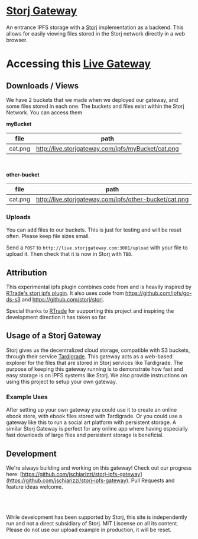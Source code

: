 # [Storj Gateway](https://github.com/jschiarizzi/storj-ipfs-gateway)
An entrance IPFS storage with a [Storj](http://storj.io) implementation as a backend. This allows for easily viewing files stored in the Storj network directly in a web browser.

# Accessing this [Live Gateway](http://live.storjgateway.com:3001) 

## Downloads / Views
We have 2 buckets that we made when we deployed our gateway, and some files stored in each one. The buckets and files exist within the Storj Network. You can access them

**myBucket**

| file | path |
| ----------- | ----------- |
| cat.png | http://live.storjgateway.com/ipfs/myBucket/cat.png |

<br>

**other-bucket**

| file | path |
| ----------- | ----------- |
| cat.png | http://live.storjgateway.com/ipfs/other-bucket/cat.png |

### Uploads
You can add files to our buckets. This is just for testing and will be reset often. Please keep file sizes small.

Send a `POST` to `http://live.storjgateway.com:3001/upload` with your file to upload it. Then check that it is now in Storj with `TBD`.

## Attribution
This experimental ipfs plugin combines code from and is heavily inspired by [RTrade's storj ipfs plugin](https://github.com/RTradeLtd/storj-ipfs-ds-plugin). It also uses code from https://github.com/ipfs/go-ds-s3 and https://github.com/storj/storj.

Special thanks to [RTrade](https://www.rtradetechnologies.com/) for supporting this project and inspiring the development direction it has taken so far.

## Usage of a Storj Gateway
Storj gives us the decentralized cloud storage, compatible with S3 buckets, through their service [Tardigrade](https://tardigrade.io/). This gateway acts as a web-based explorer for the files that are stored in Storj services like Tardigrade. The purpose of keeping this gateway running is to demonstrate how fast and easy storage is on IPFS systems like Storj.  We also provide instructions on using this project to setup your own gateway.

### Example Uses
After setting up your own gateway you could use it to create an online ebook store, with ebook files stored with Tardigrade. Or you could use a gateway like this to run a social art platform with persistent storage. A similar Storj Gateway is perfect for any online app where having especially fast downloads of large files and persistent storage is beneficial.  

## Development 
We're always building and working on this gateway! Check out our progress here: [https://github.com/jschiarizzi/storj-ipfs-gateway](https://github.com/jschiarizzi/storj-ipfs-gateway). Pull Requests and feature ideas welcome.


<br><br><br>
While development has been supported by Storj, this site is independently run and not a direct subsidiary of Storj. MIT Liscense on all its content. Please do not use our upload example in production, it will be reset. 

